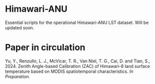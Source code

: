# Himawari-ANU
Essential scripts for the operational Himawari-ANU LST dataset. Will be updated soon.

# Paper in circulation
Yu, Y., Renzullo, L. J., McVicar, T. R., Van Niel, T. G., Cai, D. and Tian, S., 2024. Zenith Angle-based Calibration (ZAC) of Himawari-8 land surface temperature based on MODIS spatiotemporal characteristics. *In Preparation.*
